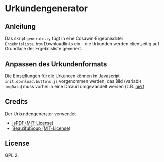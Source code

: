 # Urkundengenerator

## Anleitung

Das skript ```generate.py```  fügt in eine Cosawin-Ergebnisdatei ```Ergebnisliste.htm``` Downloadlinks ein - die Urkunden werden clientseitig  auf Grundlage der Ergebnisliste generiert.


## Anpassen des Urkundenformats

Die  Einstellungen für die Urkunden können im Javascript ```init.download.buttons.js``` vorgenommen werden, das Bild (variable ```imgData```) muss vorher in eine Dataurl umgewandelt werden (z.B. [hier](http://dataurl.net/#dataurlmaker)).

## Credits

Der Urkundengenerator verwendet
- [jsPDF (MIT-License)](https://github.com/MrRio/jsPDF)
- [BeautifulSoup (MIT-License)](http://www.crummy.com/software/BeautifulSoup/)

## License

GPL 2.
